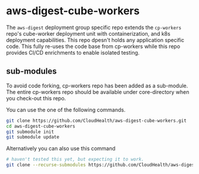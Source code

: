 # aws-digest-cube-workers

The `aws-digest` deployment group specific repo extends the `cp-workers` repo's cube-worker deployment unit with containerization, and k8s deployment capabilities. This repo dpesn't holds any application specific code. This fully re-uses the code base from cp-workers while this repo provides CI/CD enrichments to enable isolated testing.



## sub-modules

To avoid code forking, cp-workers repo has been added as a sub-module. The entire cp-workers repo should be available under core-directory when you check-out this repo.

You can use the one of the following commands.

```sh
git clone https://github.com/CloudHealth/aws-digest-cube-workers.git
cd aws-digest-cube-workers
git submodule init
git submodule update
```

Alternatively you can also use this command

```sh
# haven't tested this yet, but expecting it to work.
git clone --recurse-submodules https://github.com/CloudHealth/aws-digest-cube-workers.git
```
